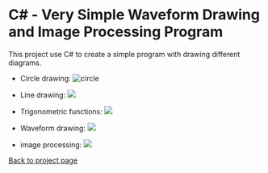# C# - Very Simple Waveform Drawing and Image Processing Program

This project use C# to create a simple program with drawing different diagrams.

* Circle drawing:
    ![circle](circle.gif)
    <!-- <img src="circle.gif">   -->

* Line drawing:
    <img src="C#_prac/line.gif">

* Trigonometric functions:
    <img src="C#_prac/sin_cos.gif">

* Waveform drawing:
    <img src="C#_prac/waveform.gif">

* image processing:
    <img src="C#_prac/img_proc.gif">


[Back to project page](https://aclich.github.io/projects)
